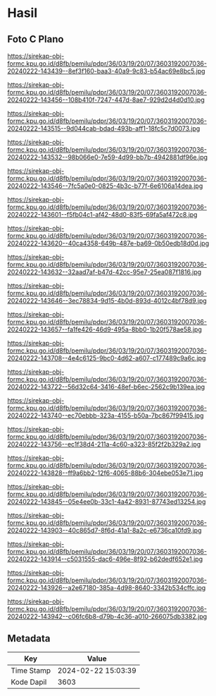 # Hasil

## Foto C Plano

https://sirekap-obj-formc.kpu.go.id/d8fb/pemilu/pdpr/36/03/19/20/07/3603192007036-20240222-143439--8ef3f160-baa3-40a9-9c83-b54ac69e8bc5.jpg

https://sirekap-obj-formc.kpu.go.id/d8fb/pemilu/pdpr/36/03/19/20/07/3603192007036-20240222-143456--108b410f-7247-447d-8ae7-929d2d4d0d10.jpg

https://sirekap-obj-formc.kpu.go.id/d8fb/pemilu/pdpr/36/03/19/20/07/3603192007036-20240222-143515--9d044cab-bdad-493b-aff1-18fc5c7d0073.jpg

https://sirekap-obj-formc.kpu.go.id/d8fb/pemilu/pdpr/36/03/19/20/07/3603192007036-20240222-143532--98b066e0-7e59-4d99-bb7b-4942881df96e.jpg

https://sirekap-obj-formc.kpu.go.id/d8fb/pemilu/pdpr/36/03/19/20/07/3603192007036-20240222-143546--7fc5a0e0-0825-4b3c-b77f-6e6106a14dea.jpg

https://sirekap-obj-formc.kpu.go.id/d8fb/pemilu/pdpr/36/03/19/20/07/3603192007036-20240222-143601--f5fb04c1-af42-48d0-83f5-69fa5af472c8.jpg

https://sirekap-obj-formc.kpu.go.id/d8fb/pemilu/pdpr/36/03/19/20/07/3603192007036-20240222-143620--40ca4358-649b-487e-ba69-0b50edb18d0d.jpg

https://sirekap-obj-formc.kpu.go.id/d8fb/pemilu/pdpr/36/03/19/20/07/3603192007036-20240222-143632--32aad7af-b47d-42cc-95e7-25ea087f1816.jpg

https://sirekap-obj-formc.kpu.go.id/d8fb/pemilu/pdpr/36/03/19/20/07/3603192007036-20240222-143646--3ec78834-9d15-4b0d-893d-4012c4bf78d9.jpg

https://sirekap-obj-formc.kpu.go.id/d8fb/pemilu/pdpr/36/03/19/20/07/3603192007036-20240222-143657--fa1fe426-46d9-495a-8bb0-1b20f578ae58.jpg

https://sirekap-obj-formc.kpu.go.id/d8fb/pemilu/pdpr/36/03/19/20/07/3603192007036-20240222-143708--4e4c6125-9bc0-4d62-a607-c177489c9a6c.jpg

https://sirekap-obj-formc.kpu.go.id/d8fb/pemilu/pdpr/36/03/19/20/07/3603192007036-20240222-143722--56d32c64-3416-48ef-b6ec-2562c9b139ea.jpg

https://sirekap-obj-formc.kpu.go.id/d8fb/pemilu/pdpr/36/03/19/20/07/3603192007036-20240222-143740--ec70ebbb-323a-4155-b50a-7bc867f99415.jpg

https://sirekap-obj-formc.kpu.go.id/d8fb/pemilu/pdpr/36/03/19/20/07/3603192007036-20240222-143756--ec1f38d4-211a-4c60-a323-85f2f2b329a2.jpg

https://sirekap-obj-formc.kpu.go.id/d8fb/pemilu/pdpr/36/03/19/20/07/3603192007036-20240222-143828--ff9a6bb2-12f6-4065-88b6-304ebe053e71.jpg

https://sirekap-obj-formc.kpu.go.id/d8fb/pemilu/pdpr/36/03/19/20/07/3603192007036-20240222-143845--05e4ee0b-33c1-4a42-8931-87743ed13254.jpg

https://sirekap-obj-formc.kpu.go.id/d8fb/pemilu/pdpr/36/03/19/20/07/3603192007036-20240222-143903--40c865d7-8f6d-41a1-8a2c-e6736ca10fd9.jpg

https://sirekap-obj-formc.kpu.go.id/d8fb/pemilu/pdpr/36/03/19/20/07/3603192007036-20240222-143914--c5031555-dac6-496e-8f92-b62dedf652e1.jpg

https://sirekap-obj-formc.kpu.go.id/d8fb/pemilu/pdpr/36/03/19/20/07/3603192007036-20240222-143926--a2e67180-385a-4d98-8640-3342b534cffc.jpg

https://sirekap-obj-formc.kpu.go.id/d8fb/pemilu/pdpr/36/03/19/20/07/3603192007036-20240222-143942--c06fc6b8-d79b-4c36-a010-266075db3382.jpg


## Metadata

| Key        | Value               |
| ---------- | ------------------- |
| Time Stamp | 2024-02-22 15:03:39 |
| Kode Dapil | 3603                |




